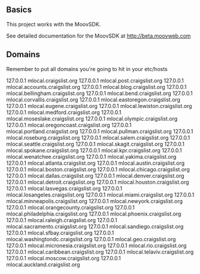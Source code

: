 ## Basics
This project works with the MoovSDK.

See detailed documentation for the MoovSDK at http://beta.moovweb.com

## Domains
Remember to put all domains you're going to hit in your etc/hosts

  127.0.0.1 	mlocal.craigslist.org
  127.0.0.1 	mlocal.post.craigslist.org
  127.0.0.1 	mlocal.accounts.craigslist.org
  127.0.0.1 	mlocal.blog.craigslist.org
  127.0.0.1 	mlocal.bellingham.craigslist.org
  127.0.0.1 	mlocal.bend.craigslist.org
  127.0.0.1 	mlocal.corvallis.craigslist.org
  127.0.0.1 	mlocal.eastoregon.craigslist.org
  127.0.0.1 	mlocal.eugene.craigslist.org
  127.0.0.1 	mlocal.lewiston.craigslist.org
  127.0.0.1 	mlocal.medford.craigslist.org
  127.0.0.1 	mlocal.moseslake.craigslist.org
  127.0.0.1 	mlocal.olympic.craigslist.org
  127.0.0.1 	mlocal.oregoncoast.craigslist.org
  127.0.0.1 	mlocal.portland.craigslist.org
  127.0.0.1 	mlocal.pullman.craigslist.org
  127.0.0.1 	mlocal.roseburg.craigslist.org
  127.0.0.1 	mlocal.salem.craigslist.org
  127.0.0.1 	mlocal.seattle.craigslist.org
  127.0.0.1 	mlocal.skagit.craigslist.org
  127.0.0.1 	mlocal.spokane.craigslist.org
  127.0.0.1 	mlocal.kpr.craigslist.org
  127.0.0.1 	mlocal.wenatchee.craigslist.org
  127.0.0.1 	mlocal.yakima.craigslist.org
  127.0.0.1 	mlocal.atlanta.craigslist.org
  127.0.0.1 	mlocal.austin.craigslist.org
  127.0.0.1 	mlocal.boston.craigslist.org
  127.0.0.1 	mlocal.chicago.craigslist.org
  127.0.0.1 	mlocal.dallas.craigslist.org
  127.0.0.1 	mlocal.denver.craigslist.org
  127.0.0.1 	mlocal.detroit.craigslist.org
  127.0.0.1 	mlocal.houston.craigslist.org
  127.0.0.1 	mlocal.lasvegas.craigslist.org
  127.0.0.1 	mlocal.losangeles.craigslist.org
  127.0.0.1 	mlocal.miami.craigslist.org
  127.0.0.1 	mlocal.minneapolis.craigslist.org
  127.0.0.1 	mlocal.newyork.craigslist.org
  127.0.0.1 	mlocal.orangecounty.craigslist.org
  127.0.0.1 	mlocal.philadelphia.craigslist.org
  127.0.0.1 	mlocal.phoenix.craigslist.org
  127.0.0.1 	mlocal.raleigh.craigslist.org
  127.0.0.1 	mlocal.sacramento.craigslist.org
  127.0.0.1 	mlocal.sandiego.craigslist.org
  127.0.0.1 	mlocal.sfbay.craigslist.org
  127.0.0.1 	mlocal.washingtondc.craigslist.org
  127.0.0.1 	mlocal.geo.craigslist.org
  127.0.0.1 	mlocal.micronesia.craigslist.org
  127.0.0.1 	mlocal.rio.craigslist.org
  127.0.0.1 	mlocal.caribbean.craigslist.org
  127.0.0.1 	mlocal.telaviv.craigslist.org
  127.0.0.1 	mlocal.moscow.craigslist.org
  127.0.0.1 	mlocal.auckland.craigslist.org
